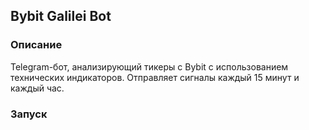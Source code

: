 ## Bybit Galilei Bot

### Описание
Telegram-бот, анализирующий тикеры с Bybit с использованием технических индикаторов. Отправляет сигналы каждый 15 минут и каждый час.

### Запуск
